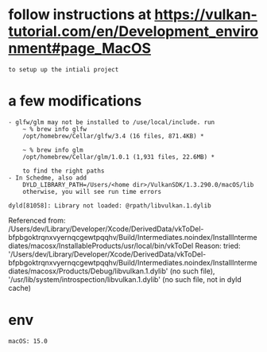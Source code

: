 
# follow instructions at https://vulkan-tutorial.com/en/Development_environment#page_MacOS
    to setup up the intiali project
# a few modifications
    - glfw/glm may not be installed to /use/local/include. run 
        ~ % brew info glfw
        /opt/homebrew/Cellar/glfw/3.4 (16 files, 871.4KB) *

        ~ % brew info glm 
        /opt/homebrew/Cellar/glm/1.0.1 (1,931 files, 22.6MB) *

        to find the right paths
    - In Schedme, also add 
        DYLD_LIBRARY_PATH=/Users/<home dir>/VulkanSDK/1.3.290.0/macOS/lib
        otherwise, you will see run time errors

    dyld[81058]: Library not loaded: @rpath/libvulkan.1.dylib
  Referenced from: <E708BF05-CEA5-3CCB-B8BF-F2C4A1C1627E> /Users/dev/Library/Developer/Xcode/DerivedData/vkToDel-bfpbgoktrqnxvyernqcgewtpqqhv/Build/Intermediates.noindex/InstallIntermediates/macosx/InstallableProducts/usr/local/bin/vkToDel
  Reason: tried: '/Users/dev/Library/Developer/Xcode/DerivedData/vkToDel-bfpbgoktrqnxvyernqcgewtpqqhv/Build/Intermediates.noindex/InstallIntermediates/macosx/Products/Debug/libvulkan.1.dylib' (no such file), '/usr/lib/system/introspection/libvulkan.1.dylib' (no such file, not in dyld cache)        

# env 
    macOS: 15.0
    
